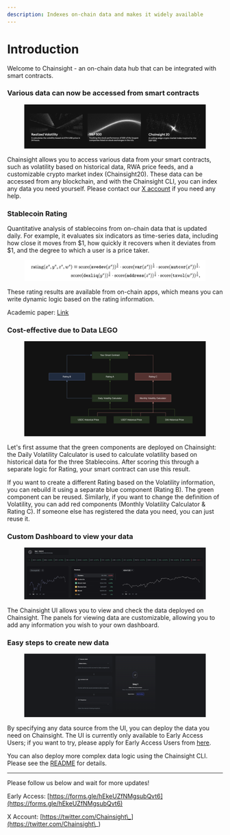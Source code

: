 ```yaml
---
description: Indexes on-chain data and makes it widely available
---
```


# Introduction

Welcome to Chainsight - an on-chain data hub that can be integrated with smart contracts.

### Various data can now be accessed from smart contracts

<figure><img src=".gitbook/assets/Screenshot 2024-04-24 at 18.43.17.png" alt=""><figcaption></figcaption></figure>

Chainsight allows you to access various data from your smart contracts, such as volatility based on historical data, RWA price feeds, and a customizable crypto market index (Chainsight20). These data can be accessed from any blockchain, and with the Chainsight CLI, you can index any data you need yourself. Please contact our [X account](https://twitter.com/Chainsight\_) if you need any help.



### Stablecoin Rating

Quantitative analysis of stablecoins from on-chain data that is updated daily. For example, it evaluates six indicators as time-series data, including how close it moves from $1, how quickly it recovers when it deviates from $1, and the degree to which a user is a price taker.

<figure><img src=".gitbook/assets/Screenshot 2024-05-01 at 15.22.12.png" alt=""><figcaption></figcaption></figure>

These rating results are available from on-chain apps, which means you can write dynamic logic based on the rating information.

Academic paper: [Link](https://drive.google.com/file/d/1xuwyY9KmAGaTYNmlqvk27XNsZAINe04A/view?usp=sharing)&#x20;



### Cost-effective due to Data LEGO

<figure><img src=".gitbook/assets/Screenshot 2024-04-24 at 21.17.09.png" alt=""><figcaption></figcaption></figure>

Let's first assume that the green components are deployed on Chainsight: the Daily Volatility Calculator is used to calculate volatility based on historical data for the three Stablecoins. After scoring this through a separate logic for Rating, your smart contract can use this result.&#x20;

If you want to create a different Rating based on the Volatility information, you can rebuild it using a separate blue component (Rating B). The green component can be reused. Similarly, if you want to change the definition of Volatility, you can add red components (Monthly Volatility Calculator & Rating C). If someone else has registered the data you need, you can just reuse it.



### Custom Dashboard to view your data

<figure><img src=".gitbook/assets/Screenshot 2024-04-24 at 21.50.14.png" alt=""><figcaption></figcaption></figure>

The Chainsight UI allows you to view and check the data deployed on Chainsight. The panels for viewing data are customizable, allowing you to add any information you wish to your own dashboard.



### Easy steps to create new data

<figure><img src=".gitbook/assets/Screenshot 2024-04-24 at 21.56.50.png" alt=""><figcaption></figcaption></figure>

By specifying any data source from the UI, you can deploy the data you need on Chainsight. The UI is currently only available to Early Access Users; if you want to try, please apply for Early Access Users from [here](https://twitter.com/Chainsight\_/status/1767584718567133363).

You can also deploy more complex data logic using the Chainsight CLI. Please see the [README](https://github.com/horizonx-tech/chainsight-cli) for details.



***

Please follow us below and wait for more updates!

Early Access: [https://forms.gle/hEkeUZfNMgsubQvt6](https://forms.gle/hEkeUZfNMgsubQvt6)

X Account: [https://twitter.com/Chainsight\_](https://twitter.com/Chainsight\_)
